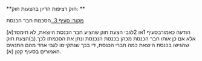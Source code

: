 **חוק רציפות הדיון בהצעות חוק: **

[מקור: סעיף 3. ](https://he.wikisource.org/wiki/%D7%97%D7%95%D7%A7-%D7%99%D7%A1%D7%95%D7%93:_%D7%94%D7%9B%D7%A0%D7%A1%D7%AA#%D7%A1%D7%A2%D7%99%D7%A3_3)
הסכמת חבר הכנסת

(א)הודעה כאמורבסעיף 1או 2לגבי הצעת חוק שהציע חבר הכנסת היוצאת, לא תימסר אלא אם כן אותו חבר הכנסת מכהן בכנסת הנכנסת ונתן את הסכמתו לכך.(ב)הצעת חוק שהגישו בכנסת היוצאת כמה חברי הכנסת, די בכך שנתקיימו לגבי אחד מהם התנאים האמורים בסעיף קטן (א).